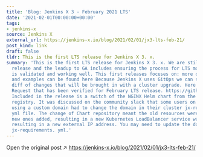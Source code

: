 ```yaml
---
title: 'Blog: Jenkins X 3 - February 2021 LTS'
date: '2021-02-01T00:00:00+00:00'
tags:
- jenkins-x
source: Jenkins X
external_url: https://jenkins-x.io/blog/2021/02/01/jx3-lts-feb-21/
post_kind: link
draft: false
tldr: This is the first LTS release for Jenkins X 3. x.
summary: 'This is the first LTS release for Jenkins X 3. x. We are still in the Beta
  release and the leadup to GA includes ensuring the process for LTS monthly releases
  is validated and working well. This first releases focuses on: more documentation
  and examples can be found here Because Jenkins X uses GitOps we can see the git
  diff of changes that will be brought in with a cluster upgrade. Here is the Pull
  Request that has been verified for February LTS release. https://github. com/jenkins-x/jx3-lts-versions/pull/209/files
  Included in the release is a switch of the NGINX Helm chart from the old Helm stable
  registry. It was discussed on the community slack that some users on EKS and not
  using a custom domain had to change the domain in their cluster jx-requirements.
  yml file. The change of Chart repository meant the old resources were removed and
  new ones added, resulting in a new Kubernetes LoadBalancer service was created,
  resulting in a new external IP address. You may need to update the domain in your
  jx-requirements. yml.'
---
```

Open the original post ↗ https://jenkins-x.io/blog/2021/02/01/jx3-lts-feb-21/
